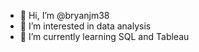 - 👋 Hi, I’m @bryanjm38
- 👀 I’m interested in data analysis
- 🌱 I’m currently learning SQL and Tableau


<!---
bryanjm38/bryanjm38 is a ✨ special ✨ repository because its `README.md` (this file) appears on your GitHub profile.
You can click the Preview link to take a look at your changes.

- 💞️ I’m looking to collaborate on ...
- 📫 How to reach me ...
--->
